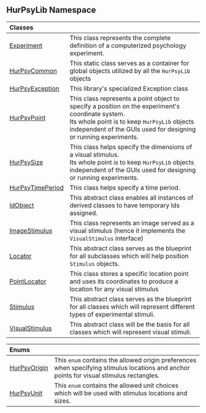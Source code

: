## HurPsyLib Namespace

| Classes | |
| :--- | :--- |
| [Experiment](HurPsyLib.Experiment.md 'HurPsyLib.Experiment') | This class represents the complete definition of a computerized psychology experiment. |
| [HurPsyCommon](HurPsyLib.HurPsyCommon.md 'HurPsyLib.HurPsyCommon') | This static class serves as a container for global objects utilized by all the `HurPsyLib` objects |
| [HurPsyException](HurPsyLib.HurPsyException.md 'HurPsyLib.HurPsyException') | This library's specialized Exception class |
| [HurPsyPoint](HurPsyLib.HurPsyPoint.md 'HurPsyLib.HurPsyPoint') | This class represents a point object to specify a position on the experiment's coordinate system.<br/>Its whole point is to keep `HurPsyLib` objects independent of the GUIs used for designing or running experiments. |
| [HurPsySize](HurPsyLib.HurPsySize.md 'HurPsyLib.HurPsySize') | This class helps specify the dimensions of a visual stimulus.<br/>Its whole point is to keep `HurPsyLib` objects independent of the GUIs used for designing or running experiments. |
| [HurPsyTimePeriod](HurPsyLib.HurPsyTimePeriod.md 'HurPsyLib.HurPsyTimePeriod') | This class helps specify a time period. |
| [IdObject](HurPsyLib.IdObject.md 'HurPsyLib.IdObject') | This abstract class enables all instances of derived classes to have temporary Ids assigned. |
| [ImageStimulus](HurPsyLib.ImageStimulus.md 'HurPsyLib.ImageStimulus') | This class represents an image served as a visual stimulus (hence it implements the `VisualStimulus` interface) |
| [Locator](HurPsyLib.Locator.md 'HurPsyLib.Locator') | This abstract class serves as the blueprint for all subclasses which will help position `Stimulus` objects. |
| [PointLocator](HurPsyLib.PointLocator.md 'HurPsyLib.PointLocator') | This class stores a specific location point and uses its coordinates to produce a location for any visual stimulus |
| [Stimulus](HurPsyLib.Stimulus.md 'HurPsyLib.Stimulus') | This abstract class serves as the blueprint for all classes which will represent different types of experimental stimuli. |
| [VisualStimulus](HurPsyLib.VisualStimulus.md 'HurPsyLib.VisualStimulus') | This abstract class will be the basis for all classes which will represent visual stimuli. |

| Enums | |
| :--- | :--- |
| [HurPsyOrigin](HurPsyLib.HurPsyOrigin.md 'HurPsyLib.HurPsyOrigin') | This `enum` contains the allowed origin preferences when specifying stimulus locations and anchor points for visual stimulus rectangles. |
| [HurPsyUnit](HurPsyLib.HurPsyUnit.md 'HurPsyLib.HurPsyUnit') | This `enum` contains the allowed unit choices which will be used with  stimulus locations and sizes. |
